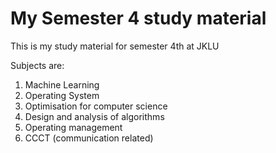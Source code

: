 # My Semester 4 study material
This is my study material for semester 4th at JKLU

Subjects are:
1. Machine Learning
2. Operating System
3. Optimisation for computer science
4. Design and analysis of algorithms
5. Operating management
6. CCCT (communication related)
